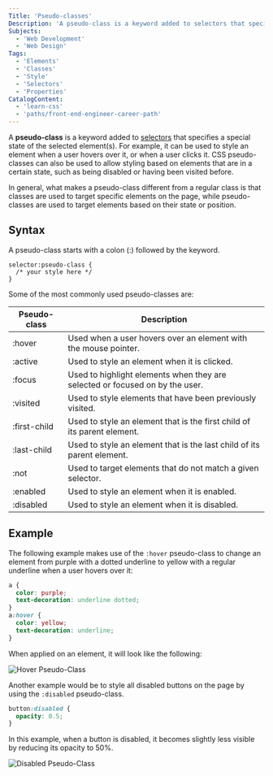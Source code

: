 ```yaml
---
Title: 'Pseudo-classes'
Description: 'A pseudo-class is a keyword added to selectors that specifies a special state of the selected element(s).'
Subjects:
  - 'Web Development'
  - 'Web Design'
Tags:
  - 'Elements'
  - 'Classes'
  - 'Style'
  - 'Selectors'
  - 'Properties'
CatalogContent:
  - 'learn-css'
  - 'paths/front-end-engineer-career-path'
---
```


A **pseudo-class** is a keyword added to [selectors](https://www.codecademy.com/resources/docs/css/selectors) that specifies a special state of the selected element(s). For example, it can be used to style an element when a user hovers over it, or when a user clicks it. CSS pseudo-classes can also be used to allow styling based on elements that are in a certain state, such as being disabled or having been visited before.

In general, what makes a pseudo-class different from a regular class is that classes are used to target specific elements on the page, while pseudo-classes are used to target elements based on their state or position.

## Syntax

A pseudo-class starts with a colon (:) followed by the keyword.

```pseudo
selector:pseudo-class {
  /* your style here */
}
```

Some of the most commonly used pseudo-classes are:

| Pseudo-class | Description                                                                  |
| ------------ | ---------------------------------------------------------------------------- |
| :hover       | Used when a user hovers over an element with the mouse pointer.              |
| :active      | Used to style an element when it is clicked.                                 |
| :focus       | Used to highlight elements when they are selected or focused on by the user. |
| :visited     | Used to style elements that have been previously visited.                    |
| :first-child | Used to style an element that is the first child of its parent element.      |
| :last-child  | Used to style an element that is the last child of its parent element.       |
| :not         | Used to target elements that do not match a given selector.                  |
| :enabled     | Used to style an element when it is enabled.                                 |
| :disabled    | Used to style an element when it is disabled.                                |

## Example

The following example makes use of the `:hover` pseudo-class to change an element from purple with a dotted underline to yellow with a regular underline when a user hovers over it:

```css
a {
  color: purple;
  text-decoration: underline dotted;
}
a:hover {
  color: yellow;
  text-decoration: underline;
}
```

When applied on an element, it will look like the following:

![Hover Pseudo-Class](https://raw.githubusercontent.com/Codecademy/docs/main/media/css-hover-example.gif)

Another example would be to style all disabled buttons on the page by using the `:disabled` pseudo-class.

```css
button:disabled {
  opacity: 0.5;
}
```

In this example, when a button is disabled, it becomes slightly less visible by reducing its opacity to 50%.

![Disabled Pseudo-Class](https://raw.githubusercontent.com/Codecademy/docs/main/media/css-disabled-example.png)
